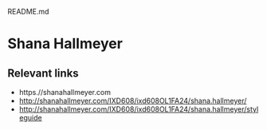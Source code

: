 README.md
# Shana Hallmeyer

## Relevant links
- https.//shanahallmeyer.com
- http://shanahallmeyer.com/IXD608/ixd608OL1FA24/shana.hallmeyer/
- http://shanahallmeyer.com/IXD608/ixd608OL1FA24/shana.hallmeyer/styleguide